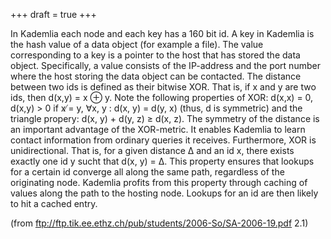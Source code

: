 +++
draft = true
+++

In Kademlia each node and each key has a 160 bit id. A key in Kademlia is the hash value of a data object (for example a file). The value corresponding to a key is a pointer to the host that has stored the data object. Specifically, a value consists of the IP-address and the port number where the host storing the data object can be contacted.
The distance between two ids is defined as their bitwise XOR. That is, if x and y are two ids, then d(x,y) = x ⊕ y. Note the following properties of XOR: d(x,x) = 0, d(x,y) > 0 if x ̸= y, ∀x, y : d(x, y) = d(y, x) (thus, d is symmetric) and the triangle propery: d(x, y) + d(y, z) ≥ d(x, z). The symmetry of the distance is an important advantage of the XOR-metric. It enables Kademlia to learn contact information from ordinary queries it receives. Furthermore, XOR is unidirectional. That is, for a given distance ∆ and an id x, there exists exactly one id y sucht that d(x, y) = ∆. This property ensures that lookups for a certain id converge all along the same path, regardless of the originating node. Kademlia profits from this property through caching of values along the path to the hosting node. Lookups for an id are then likely to hit a cached entry.

(from ftp://ftp.tik.ee.ethz.ch/pub/students/2006-So/SA-2006-19.pdf 2.1)
